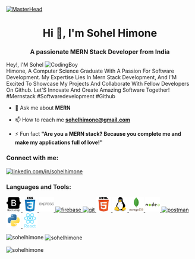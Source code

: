 [![MasterHead](https://user-images.githubusercontent.com/90236635/232446433-d5540fa2-fe28-4bb8-b929-cdb51fe61336.gif)](https://SohelHimone.io)

<h1 align="center">Hi 👋, I'm Sohel Himone</h1>
<h3 align="center">A passionate MERN Stack Developer from India</h3>
<img align="right" alt="CodingBoy" width="400" src="https://avatars.githubusercontent.com/u/127922896?s=400&u=c894d6fe97290c91e9f55daef33386380916cff1&v=4"/>

<p>Hey!, I'M Sohel Himone, A Computer Science Graduate With A Passion For Software Development. My Expertise Lies In Mern Stack Development, And I'M Excited To Showcase My Projects And Collaborate With Fellow Developers On Github. Let'S Innovate And Create Amazing Software Together! #Mernstack #Softwaredevelopment #Github</p>

- 💬 Ask me about **MERN**

- 📫 How to reach me **sohelhimone@gmail.com**

- ⚡ Fun fact **"Are you a MERN stack? Because you complete me and make my applications full of love!"**

<h3 align="left">Connect with me:</h3>
<p align="left">
<a href="https://linkedin.com/in/sohelhimone" target="blank"><img align="center" src="https://raw.githubusercontent.com/rahuldkjain/github-profile-readme-generator/master/src/images/icons/Social/linked-in-alt.svg" alt="linkedin.com/in/sohelhimone" height="30" width="40" /></a>
</p>

<h3 align="left">Languages and Tools:</h3>
<p align="left"> <a href="https://getbootstrap.com" target="_blank" rel="noreferrer"> <img src="https://raw.githubusercontent.com/devicons/devicon/master/icons/bootstrap/bootstrap-plain-wordmark.svg" alt="bootstrap" width="40" height="40"/> </a> <a href="https://www.w3schools.com/css/" target="_blank" rel="noreferrer"> <img src="https://raw.githubusercontent.com/devicons/devicon/master/icons/css3/css3-original-wordmark.svg" alt="css3" width="40" height="40"/> </a> <a href="https://expressjs.com" target="_blank" rel="noreferrer"> <img src="https://raw.githubusercontent.com/devicons/devicon/master/icons/express/express-original-wordmark.svg" alt="express" width="40" height="40"/> </a> <a href="https://firebase.google.com/" target="_blank" rel="noreferrer"> <img src="https://www.vectorlogo.zone/logos/firebase/firebase-icon.svg" alt="firebase" width="40" height="40"/> </a> <a href="https://git-scm.com/" target="_blank" rel="noreferrer"> <img src="https://www.vectorlogo.zone/logos/git-scm/git-scm-icon.svg" alt="git" width="40" height="40"/> </a> <a href="https://www.w3.org/html/" target="_blank" rel="noreferrer"> <img src="https://raw.githubusercontent.com/devicons/devicon/master/icons/html5/html5-original-wordmark.svg" alt="html5" width="40" height="40"/> </a> <a href="https://www.linux.org/" target="_blank" rel="noreferrer"> <img src="https://raw.githubusercontent.com/devicons/devicon/master/icons/linux/linux-original.svg" alt="linux" width="40" height="40"/> </a> <a href="https://www.mongodb.com/" target="_blank" rel="noreferrer"> <img src="https://raw.githubusercontent.com/devicons/devicon/master/icons/mongodb/mongodb-original-wordmark.svg" alt="mongodb" width="40" height="40"/> </a> <a href="https://nodejs.org" target="_blank" rel="noreferrer"> <img src="https://raw.githubusercontent.com/devicons/devicon/master/icons/nodejs/nodejs-original-wordmark.svg" alt="nodejs" width="40" height="40"/> </a> <a href="https://postman.com" target="_blank" rel="noreferrer"> <img src="https://www.vectorlogo.zone/logos/getpostman/getpostman-icon.svg" alt="postman" width="40" height="40"/> </a> <a href="https://www.python.org" target="_blank" rel="noreferrer"> <img src="https://raw.githubusercontent.com/devicons/devicon/master/icons/python/python-original.svg" alt="python" width="40" height="40"/> </a> <a href="https://reactjs.org/" target="_blank" rel="noreferrer"> <img src="https://raw.githubusercontent.com/devicons/devicon/master/icons/react/react-original-wordmark.svg" alt="react" width="40" height="40"/> </a> </p>

<p><img align="left" src="https://github-readme-stats.vercel.app/api/top-langs?username=sohelhimone&show_icons=true&locale=en&layout=compact" alt="sohelhimone" /></p>

<p>&nbsp;<img align="center" src="https://github-readme-stats.vercel.app/api?username=sohelhimone&show_icons=true&locale=en" alt="sohelhimone" /></p>

<p><img align="center" src="https://github-readme-streak-stats.herokuapp.com/?user=sohelhimone&" alt="sohelhimone" /></p>
